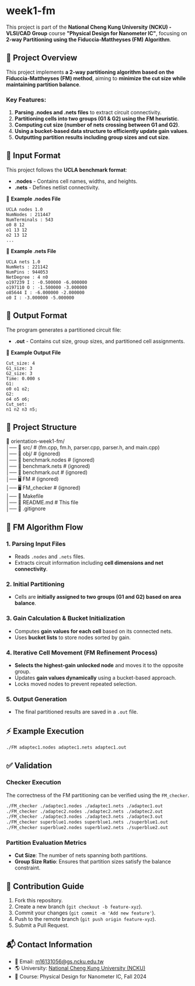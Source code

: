 # week1-fm

This project is part of the **National Cheng Kung University (NCKU) - VLSI/CAD Group** course **"Physical Design for Nanometer IC"**, focusing on **2-way Partitioning using the Fiduccia-Mattheyses (FM) Algorithm**.

## 📝 Project Overview

This project implements **a 2-way partitioning algorithm based on the Fiduccia-Mattheyses (FM) method**, aiming to **minimize the cut size while maintaining partition balance**.

### **Key Features:**
1. **Parsing .nodes and .nets files** to extract circuit connectivity.
2. **Partitioning cells into two groups (G1 & G2) using the FM heuristic**.
3. **Computing cut size (number of nets crossing between G1 and G2)**.
4. **Using a bucket-based data structure to efficiently update gain values**.
5. **Outputting partition results including group sizes and cut size**.

## 📄 Input Format

This project follows the **UCLA benchmark format**:
- **.nodes** - Contains cell names, widths, and heights.
- **.nets** - Defines netlist connectivity.

📄 **Example .nodes File**
```
UCLA nodes 1.0
NumNodes : 211447
NumTerminals : 543
o0 8 12
o1 13 12
o2 13 12
...
```

📄 **Example .nets File**
```
UCLA nets 1.0
NumNets : 221142
NumPins : 944053
NetDegree : 4 n0
o197239 I : -0.500000 -6.000000
o197110 O : -1.500000 -3.000000
o85644 I : -6.000000 -2.000000
o0 I : -3.000000 -5.000000
```

## 📄 Output Format

The program generates a partitioned circuit file:
- **.out** - Contains cut size, group sizes, and partitioned cell assignments.

📄 **Example Output File**
```
Cut_size: 4
G1_size: 3
G2_size: 3
Time: 0.000 s
G1:
o0 o1 o2;
G2:
o4 o5 o6;
Cut_set:
n1 n2 n3 n5;
```

## 🧰 Project Structure

📂 orientation-week1-fm/  
│── 📂 src/ # (fm.cpp, fm.h, parser.cpp, parser.h, and main.cpp)  
│── 📂 obj/ # (ignored)  
│── 📄 benchmark.nodes # (ignored)  
│── 📄 benchmark.nets # (ignored)  
│── 📄 benchmark.out # (ignored)  
│── 🖥️ FM # (ignored)  
│── 🖥️ FM_checker # (ignored)  
│── 🔧 Makefile  
│── 📜 README.md # This file  
│── 📜 .gitignore  

## 🔹 **FM Algorithm Flow**

### **1. Parsing Input Files**
- Reads `.nodes` and `.nets` files.
- Extracts circuit information including **cell dimensions and net connectivity**.

### **2. Initial Partitioning**
- Cells are **initially assigned to two groups (G1 and G2) based on area balance**.

### **3. Gain Calculation & Bucket Initialization**
- Computes **gain values for each cell** based on its connected nets.
- Uses **bucket lists** to store nodes sorted by gain.

### **4. Iterative Cell Movement (FM Refinement Process)**
- **Selects the highest-gain unlocked node** and moves it to the opposite group.
- Updates **gain values dynamically** using a bucket-based approach.
- Locks moved nodes to prevent repeated selection.

### **5. Output Generation**
- The final partitioned results are saved in a `.out` file.

## ⚡ **Example Execution**

```bash
./FM adaptec1.nodes adaptec1.nets adaptec1.out
```

## ✅ Validation

### **Checker Execution**
The correctness of the FM partitioning can be verified using the `FM_checker`.

```bash
./FM_checker ./adaptec1.nodes ./adaptec1.nets ./adaptec1.out
./FM_checker ./adaptec2.nodes ./adaptec2.nets ./adaptec2.out
./FM_checker ./adaptec3.nodes ./adaptec3.nets ./adaptec3.out
./FM_checker superblue1.nodes superblue1.nets ./superblue1.out
./FM_checker superblue2.nodes superblue2.nets ./superblue2.out
```

### **Partition Evaluation Metrics**

- **Cut Size**: The number of nets spanning both partitions.
- **Group Size Ratio**: Ensures that partition sizes satisfy the balance constraint.

## 🤝 Contribution Guide

1. Fork this repository.
2. Create a new branch (`git checkout -b feature-xyz`).
3. Commit your changes (`git commit -m 'Add new feature'`).
4. Push to the remote branch (`git push origin feature-xyz`).
5. Submit a Pull Request.

## 📬 Contact Information

- 📧 Email: [m16131056@gs.ncku.edu.tw](mailto:m16131056@gs.ncku.edu.tw)
- 🌎 University: [National Cheng Kung University (NCKU)](https://www.ncku.edu.tw)
- 📖 Course: Physical Design for Nanometer IC, Fall 2024
